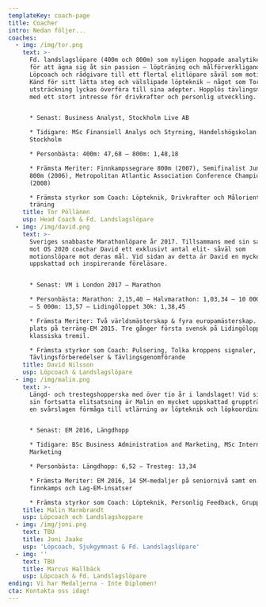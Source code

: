 ```yaml
---
templateKey: coach-page
title: Coacher
intro: Nedan följer...
coaches:
  - img: /img/tor.png
    text: >-
      Fd. landslagslöpare (400m och 800m) som nyligen hoppade analytikerjobbet
      för att ägna sig åt sin passion – löpträning och målförverkligande!
      Löpcoach och rådgivare till ett flertal elitlöpare såväl som motionärer.
      Känd för sitt lätta steg och välslipade löpteknik – något som Tor i hög
      utsträckning lyckas överföra till sina adepter. Hopplös tävlingsmänniska
      med ett stort intresse för drivkrafter och personlig utveckling.


      * Senast: Business Analyst, Stockholm Live AB

      * Tidigare: MSc Finansiell Analys och Styrning, Handelshögskolan i
      Stockholm

      * Personbästa: 400m: 47,68 – 800m: 1,48,18

      * Främsta Meriter: Finnkampssegrare 800m (2007), Semifinalist Junior-VM
      800m (2006), Metropolitan Atlantic Association Conference Champion 400m
      (2008)

      * Främsta styrkor som Coach: Löpteknik, Drivkrafter och Målorienterad
      träning
    title: Tor Pöllänen
    usp: Head Coach & Fd. Landslagslöpare
  - img: /img/david.png
    text: >-
      Sveriges snabbaste Marathonlöpare år 2017. Tillsammans med sin satsning
      mot OS 2020 coachar David ett exklusivt antal elit- såväl som
      motionslöpare mot deras mål. Vid sidan av detta är David en mycket
      uppskattad och inspirerande föreläsare.


      * Senast: VM i London 2017 – Marathon

      * Personbästa: Marathon: 2,15,40 – Halvmarathon: 1,03,34 – 10 000m: 29,03
      – 5 000m: 13,57 – Lidingöloppet 30k: 1,38,45

      * Främsta Meriter: Två världsmästerskap & fyra europamästerskap. 10:e
      plats på terräng-EM 2015. Tre gånger första svensk på Lidingöloppets
      klassiska tremil.

      * Främsta styrkor som Coach: Pulsering, Tolka kroppens signaler,
      Tävlingsförberedelser & Tävlingsgenomförande
    title: David Nilsson
    usp: Löpcoach & Landslagslöpare
  - img: /img/malin.png
    text: >-
      Längd- och trestegshopperska med över tio år i landslaget! Vid sidan av
      sin fortsatta elitsatsning är Malin en mycket uppskattad grupptränare med
      en svårslagen förmåga till utlärning av löpteknik och löpkoordination. 


      * Senast: EM 2016, Längdhopp

      * Tidigare: BSc Business Administration and Marketing, MSc International
      Marketing

      * Personbästa: Längdhopp: 6,52 – Tresteg: 13,34

      * Främsta Meriter: EM 2016, 14 SM-medaljer på seniornivå samt en lång rad
      finnkamps och Lag-EM-insatser 

      * Främsta styrkor som Coach: Löpteknik, Personlig Feedback, Gruppträning
    title: Malin Marmbrandt
    usp: Löpcoach och Landslagshoppare
  - img: /img/joni.png
    text: TBU
    title: Joni Jaako
    usp: 'Löpcoach, Sjukgymnast & Fd. Landslagslöpare'
  - img: ''
    text: TBU
    title: Marcus Hallbäck
    usp: Löpcoach & Fd. Landslagslöpare
ending: Vi har Medaljerna - Inte Diplomen!
cta: Kontakta oss idag!
---
```


